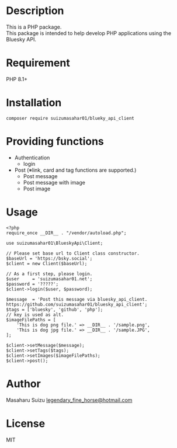 # Description
This is a PHP package. <br>
This package is intended to help develop PHP applications using the Bluesky API.

# Requirement
PHP 8.1+

# Installation
```
composer require suizumasahar01/blueky_api_client
```

# Providing functions
- Authentication
  - login
- Post (※link, card and tag functions are supported.)
  - Post message
  - Post message with image
  - Post image

# Usage
```
<?php
require_once __DIR__ . "/vendor/autoload.php";

use suizumasahar01\BlueskyApi\Client;

// Please set base url to Client class constructor.
$baseUrl = 'https://bsky.social';
$client = new Client($baseUrl);

// As a first step, please login.
$user     = 'suizumasahar01.net';
$password = '?????';
$client->login($user, $password);

$message  = 'Post this message via bluesky_api_client. https://github.com/suizumasahar01/bluesky_api_client';
$tags = ['bluesky', 'github', 'php'];
// key is used as alt.
$imageFilePaths = [
    'This is dog png file.' => __DIR__ . '/sample.png',
    'This is dog jpg file.' => __DIR__ . '/sample.JPG',
];

$client->setMessage($message);
$client->setTags($tags);
$client->setImages($imageFilePaths);
$client->post();
```

# Author
Masaharu Suizu <legendary_fine_horse@hotmail.com>

# License
MIT

